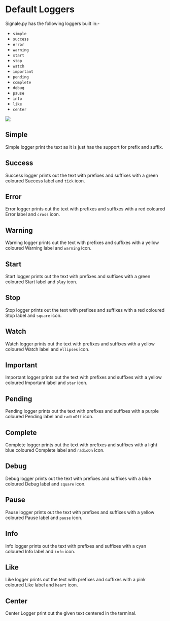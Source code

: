 
# Default Loggers

Signale.py has the following loggers built in:-

- `simple`
- `success`
- `error`
- `warning`
- `start`
- `stop`
- `watch`
- `important`
- `pending`
- `complete`
- `debug`
- `pause`
- `info`
- `like`
- `center`


![](/hero.png)


## Simple
Simple logger print the text as it is just has the support for prefix and suffix.

## Success
Success logger prints out the text with prefixes and suffixes with a green coloured Success label and `tick` icon.

## Error
Error logger prints out the text with prefixes and suffixes with a red coloured Error label and `cross` icon.

## Warning
Warning logger prints out the text with prefixes and suffixes with a yellow coloured Warning label and `warning` icon.

## Start
Start logger prints out the text with prefixes and suffixes with a green coloured Start label and `play` icon.

## Stop
Stop logger prints out the text with prefixes and suffixes with a red coloured Stop label and `square` icon.

## Watch
Watch logger prints out the text with prefixes and suffixes with a yellow coloured Watch label and `ellipses` icon.

## Important
Important logger prints out the text with prefixes and suffixes with a yellow coloured Important label and `star` icon.

## Pending
Pending logger prints out the text with prefixes and suffixes with a purple coloured Pending label and `radioOff` icon.

## Complete
Complete logger prints out the text with prefixes and suffixes with a light blue coloured Complete label and `radioOn` icon.

## Debug
Debug logger prints out the text with prefixes and suffixes with a blue coloured Debug label and `square` icon.

## Pause
Pause logger prints out the text with prefixes and suffixes with a yellow coloured Pause label and `pause` icon.

## Info
Info logger prints out the text with prefixes and suffixes with a cyan coloured Info label and `info` icon.

## Like
Like logger prints out the text with prefixes and suffixes with a pink coloured Like label and `heart` icon.

## Center
Center Logger print out the given text centered in the terminal.